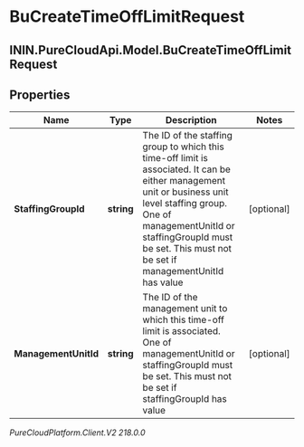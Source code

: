 # BuCreateTimeOffLimitRequest

## ININ.PureCloudApi.Model.BuCreateTimeOffLimitRequest

## Properties

|Name | Type | Description | Notes|
|------------ | ------------- | ------------- | -------------|
| **StaffingGroupId** | **string** | The ID of the staffing group to which this time-off limit is associated. It can be either management unit or business unit level staffing group. One of managementUnitId or staffingGroupId must be set. This must not be set if managementUnitId has value | [optional] |
| **ManagementUnitId** | **string** | The ID of the management unit to which this time-off limit is associated. One of managementUnitId or staffingGroupId must be set. This must not be set if staffingGroupId has value | [optional] |



_PureCloudPlatform.Client.V2 218.0.0_

